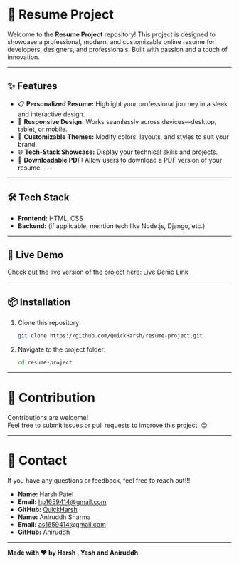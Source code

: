 # 🌟 Resume Project

Welcome to the **Resume Project** repository! This project is designed to showcase a professional, modern, and customizable online resume for developers, designers, and professionals. Built with passion and a touch of innovation. 

---

## ✨ Features

- 📋 **Personalized Resume:** Highlight your professional journey in a sleek and interactive design.  
- 🚀 **Responsive Design:** Works seamlessly across devices—desktop, tablet, or mobile.  
- 🎨 **Customizable Themes:** Modify colors, layouts, and styles to suit your brand.  
- 🌐 **Tech-Stack Showcase:** Display your technical skills and projects.  
- 💼 **Downloadable PDF:** Allow users to download a PDF version of your resume.  ---

---

## 🛠️ Tech Stack

- **Frontend:** HTML, CSS  
- **Backend:** (if applicable, mention tech like Node.js, Django, etc.)  

---

## 🚀 Live Demo

Check out the live version of the project here: [Live Demo Link](https://quickharsh.github.io/resume-project/)

---

## 📦 Installation

1. Clone this repository:  
   ```bash
   git clone https://github.com/QuickHarsh/resume-project.git
   ```
2. Navigate to the project folder:  
   ```bash
   cd resume-project
   ```
---

# 🌟 Contribution

Contributions are welcome!  
Feel free to submit issues or pull requests to improve this project. 😊

---

# 📧 Contact

If you have any questions or feedback, feel free to reach out!!! 

- **Name:** Harsh Patel
- **Email:** hp1659414@gmail.com 
- **GitHub:** [QuickHarsh](https://github.com/QuickHarsh)
- **Name:** Aniruddh Sharma
- **Email:** as1659414@gmail.com
- **GitHub:** [Aniruddh](https://github.com/Aniruddh-14)


---

**Made with ❤️ by Harsh , Yash and Aniruddh**  
